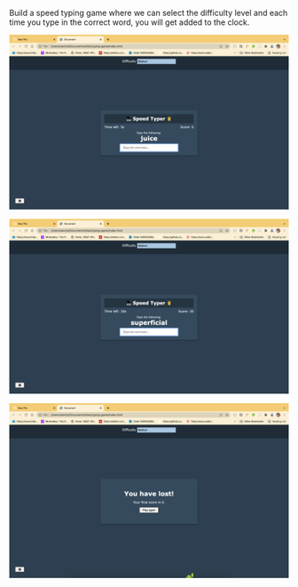 Build a speed typing game where we can select the difficulty level and each time you type in the correct word, you will get added to the clock.

![Screenshot](start-typing.png)

![Screenshot](continue-typing.png)

![Screenshot](lost.png)
